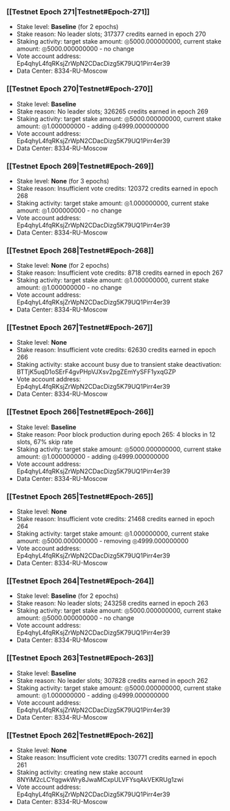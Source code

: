 ### [[Testnet Epoch 271|Testnet#Epoch-271]]
* Stake level: **Baseline** (for 2 epochs)
* Stake reason: No leader slots; 317377 credits earned in epoch 270
* Staking activity: target stake amount: ◎5000.000000000, current stake amount: ◎5000.000000000 - no change
* Vote account address: Ep4qhyL4fqRKsjZrWpN2CDacDizg5K79UQ1Pirr4er39
* Data Center: 8334-RU-Moscow
### [[Testnet Epoch 270|Testnet#Epoch-270]]
* Stake level: **Baseline**
* Stake reason: No leader slots; 326265 credits earned in epoch 269
* Staking activity: target stake amount: ◎5000.000000000, current stake amount: ◎1.000000000 - adding ◎4999.000000000
* Vote account address: Ep4qhyL4fqRKsjZrWpN2CDacDizg5K79UQ1Pirr4er39
* Data Center: 8334-RU-Moscow
### [[Testnet Epoch 269|Testnet#Epoch-269]]
* Stake level: **None** (for 3 epochs)
* Stake reason: Insufficient vote credits: 120372 credits earned in epoch 268
* Staking activity: target stake amount: ◎1.000000000, current stake amount: ◎1.000000000 - no change
* Vote account address: Ep4qhyL4fqRKsjZrWpN2CDacDizg5K79UQ1Pirr4er39
* Data Center: 8334-RU-Moscow
### [[Testnet Epoch 268|Testnet#Epoch-268]]
* Stake level: **None** (for 2 epochs)
* Stake reason: Insufficient vote credits: 8718 credits earned in epoch 267
* Staking activity: target stake amount: ◎1.000000000, current stake amount: ◎1.000000000 - no change
* Vote account address: Ep4qhyL4fqRKsjZrWpN2CDacDizg5K79UQ1Pirr4er39
* Data Center: 8334-RU-Moscow
### [[Testnet Epoch 267|Testnet#Epoch-267]]
* Stake level: **None**
* Stake reason: Insufficient vote credits: 62630 credits earned in epoch 266
* Staking activity: stake account busy due to transient stake deactivation: BTTjK5uqD1oSErF4gvPHpVJXsv2pgZEmYySFF1yxqGZP
* Vote account address: Ep4qhyL4fqRKsjZrWpN2CDacDizg5K79UQ1Pirr4er39
* Data Center: 8334-RU-Moscow
### [[Testnet Epoch 266|Testnet#Epoch-266]]
* Stake level: **Baseline**
* Stake reason: Poor block production during epoch 265: 4 blocks in 12 slots, 67% skip rate
* Staking activity: target stake amount: ◎5000.000000000, current stake amount: ◎1.000000000 - adding ◎4999.000000000
* Vote account address: Ep4qhyL4fqRKsjZrWpN2CDacDizg5K79UQ1Pirr4er39
* Data Center: 8334-RU-Moscow
### [[Testnet Epoch 265|Testnet#Epoch-265]]
* Stake level: **None**
* Stake reason: Insufficient vote credits: 21468 credits earned in epoch 264
* Staking activity: target stake amount: ◎1.000000000, current stake amount: ◎5000.000000000 - removing ◎4999.000000000
* Vote account address: Ep4qhyL4fqRKsjZrWpN2CDacDizg5K79UQ1Pirr4er39
* Data Center: 8334-RU-Moscow
### [[Testnet Epoch 264|Testnet#Epoch-264]]
* Stake level: **Baseline** (for 2 epochs)
* Stake reason: No leader slots; 243258 credits earned in epoch 263
* Staking activity: target stake amount: ◎5000.000000000, current stake amount: ◎5000.000000000 - no change
* Vote account address: Ep4qhyL4fqRKsjZrWpN2CDacDizg5K79UQ1Pirr4er39
* Data Center: 8334-RU-Moscow
### [[Testnet Epoch 263|Testnet#Epoch-263]]
* Stake level: **Baseline**
* Stake reason: No leader slots; 307828 credits earned in epoch 262
* Staking activity: target stake amount: ◎5000.000000000, current stake amount: ◎1.000000000 - adding ◎4999.000000000
* Vote account address: Ep4qhyL4fqRKsjZrWpN2CDacDizg5K79UQ1Pirr4er39
* Data Center: 8334-RU-Moscow
### [[Testnet Epoch 262|Testnet#Epoch-262]]
* Stake level: **None**
* Stake reason: Insufficient vote credits: 130771 credits earned in epoch 261
* Staking activity: creating new stake account 8NYiM2cLCYqgwkWry8JwaMCxpULVFYsqAkVEKRUg1zwi
* Vote account address: Ep4qhyL4fqRKsjZrWpN2CDacDizg5K79UQ1Pirr4er39
* Data Center: 8334-RU-Moscow